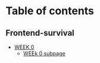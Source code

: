 # Table of contents

## Frontend-survival

* [WEEK 0](README.md)
  * [WEEk 0 subpage](WEEK0/sub.md)

